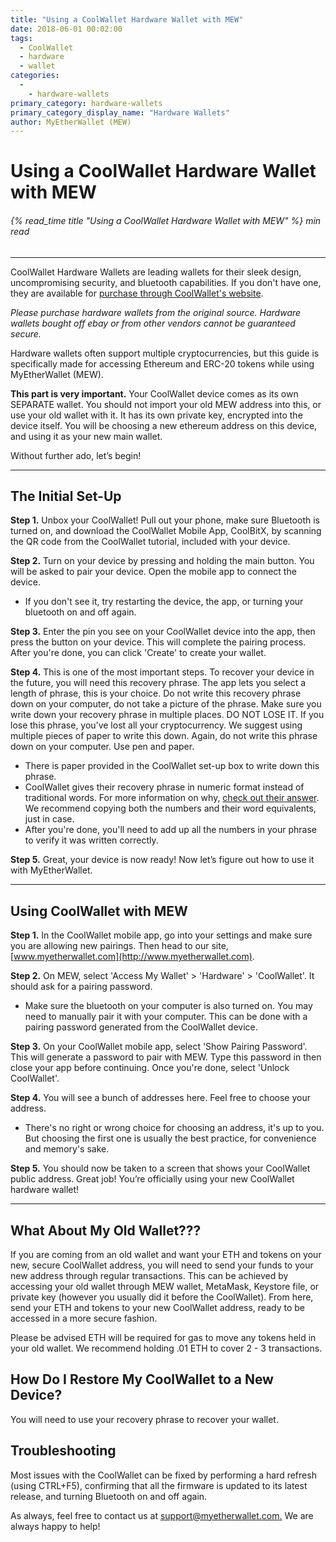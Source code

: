 ```yaml
---
title: "Using a CoolWallet Hardware Wallet with MEW"
date: 2018-06-01 00:02:00
tags:
  - CoolWallet
  - hardware
  - wallet
categories:
  - 
    - hardware-wallets
primary_category: hardware-wallets
primary_category_display_name: "Hardware Wallets"
author: MyEtherWallet (MEW)
---
```


# **Using a CoolWallet Hardware Wallet with MEW**

###### {% read_time title "Using a CoolWallet Hardware Wallet with MEW" %} min read

* * *

CoolWallet Hardware Wallets are leading wallets for their sleek design, uncompromising security, and bluetooth capabilities. If you don't have one, they are available for [purchase through CoolWallet's website](https://www.coolwallet.io/product/coolwallet/).

_Please purchase hardware wallets from the original source. Hardware wallets bought off ebay or from other vendors cannot be guaranteed secure._

Hardware wallets often support multiple cryptocurrencies, but this guide is specifically made for accessing Ethereum and ERC-20 tokens while using MyEtherWallet (MEW).

**This part is very important.** Your CoolWallet device comes as its own SEPARATE wallet. You should not import your old MEW address into this, or use your old wallet with it. It has its own private key, encrypted into the device itself. You will be choosing a new ethereum address on this device, and using it as your new main wallet.

Without further ado, let’s begin!

* * *

## **The Initial Set-Up**

**Step 1.** Unbox your CoolWallet! Pull out your phone, make sure Bluetooth is turned on, and download the CoolWallet Mobile App, CoolBitX, by scanning the QR code from the CoolWallet tutorial, included with your device.

**Step 2.** Turn on your device by pressing and holding the main button. You will be asked to pair your device. Open the mobile app to  connect the device.

-   If you don't see it, try restarting the device, the app, or turning your bluetooth on and off again.

**Step 3.** Enter the pin you see on your CoolWallet device into the app, then press the button on your device. This will complete the pairing process. After you're done, you can click 'Create' to create your wallet.

**Step 4.** This is one of the most important steps. To recover your device in the future, you will need this recovery phrase. The app lets you select a length of phrase, this is your choice. Do not write this recovery phrase down on your computer, do not take a picture of the phrase. Make sure you write down your recovery phrase in multiple places. DO NOT LOSE IT. If you lose this phrase, you’ve lost all your cryptocurrency. We suggest using multiple pieces of paper to write this down. Again, do not write this phrase down on your computer. Use pen and paper.

-   There is paper provided in the CoolWallet set-up box to write down this phrase.
-   CoolWallet gives their recovery phrase in numeric format instead of traditional words. For more information on why, [check out their answer](https://help.coolwallet.io/article/73-why-is-the-seed-generated-from-coolwallet-s-in-numeric-format). We recommend copying both the numbers and their word equivalents, just in case.
-   After you're done, you'll need to add up all the numbers in your phrase to verify it was written correctly.

**Step 5.** Great, your device is now ready! Now let’s figure out how to use it with MyEtherWallet.

* * *

## **Using CoolWallet with MEW**

**Step 1.** In the CoolWallet mobile app, go into your settings and make sure you are allowing new pairings. Then head to our site, [www.myetherwallet.com](http://www.myetherwallet.com).

**Step 2.** On MEW, select 'Access My Wallet' > 'Hardware' > 'CoolWallet'. It should ask for a pairing password.

-   Make sure the bluetooth on your computer is also turned on. You may need to manually pair it with your computer. This can be done with a pairing password generated from the CoolWallet device.

**Step 3.** On your CoolWallet mobile app, select 'Show Pairing Password'. This will generate a password to pair with MEW. Type this password in then close your app before continuing. Once you're done, select 'Unlock CoolWallet'.

**Step 4.** You will see a bunch of addresses here. Feel free to choose your address.

-   There's no right or wrong choice for choosing an address, it's up to you. But choosing the first one is usually the best practice, for convenience and memory's sake.

**Step 5.**  You should now be taken to a screen that shows your CoolWallet public address. Great job! You’re officially using your new CoolWallet hardware wallet!

* * *

## **What About My Old Wallet???**

If you are coming from an old wallet and want your ETH and tokens on your new, secure CoolWallet address, you will need to send your funds to your new address through regular transactions. This can be achieved by accessing your old wallet through MEW wallet, MetaMask, Keystore file, or private key (however you usually did it before the CoolWallet). From here, send your ETH and tokens to your new CoolWallet address, ready to be accessed in a more secure fashion.

Please be advised ETH will be required for gas to move any tokens held in your old wallet. We recommend holding .01 ETH to cover 2 - 3 transactions.

## **How Do I Restore My CoolWallet to a New Device?**

You will need to use your recovery phrase to recover your wallet.

## **Troubleshooting**

Most issues with the CoolWallet can be fixed by performing a hard refresh (using CTRL+F5), confirming that all the firmware is updated to its latest release, and turning Bluetooth on and off again.

As always, feel free to contact us at [support@myetherwallet.com.](mailto:support@myetherwallet.com.) We are always happy to help!
